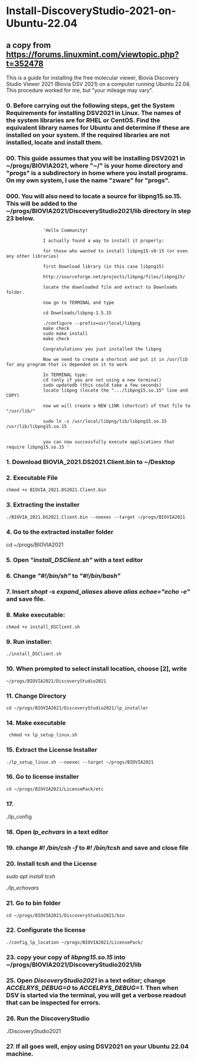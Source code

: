 # Install-DiscoveryStudio-2021-on-Ubuntu-22.04

## a copy from https://forums.linuxmint.com/viewtopic.php?t=352478

This is a guide for installing the free molecular viewer, Biovia Discovery Studio Viewer 2021 (Biovia DSV 2021) on a computer running Ubuntu 22.04. This procedure worked for me, but "your mileage may vary".

### 0. Before carrying out the following steps, get the System Requirements for installing DSV2021 in Linux. The names of the system libraries are for RHEL or CentOS. Find the equivalent library names for Ubuntu and determine if these are installed on your system. If the required libraries are not installed, locate and install them.

### 00. This guide assumes that you will be installing DSV2021 in ~/progs/BIOVIA2021, where "~/" is your home directory and "progs" is a subdirectory in home where you install programs. On my own system, I use the name "zware" for "progs".

### 000. You will also need to locate a source for libpng15.so.15. This will be added to the ~/progs/BIOVIA2021/DiscoveryStudio2021/lib directory in step 23 below.
                  
                  'Hello Community!
                  
                  I actually found a way to install it properly:
                  
                  for those who wanted to install libpng15-s0-15 (or even any other libraries)
                  
                  first Download library (in this case libpng15)
                  
                  http://sourceforge.net/projects/libpng/files/libpng15/
                  
                  locate the downloaded file and extract to Downloads folder.
                  
                  now go to TERMINAL and type
                  
                  cd Downloads/libpng-1.5.15
                  
                  ./configure --prefix=usr/local/libpng
                  make check
                  sudo make install
                  make check
                  
                  Congratulations you just installed the libpng
                  
                  Now we need to create a shortcut and put it in /usr/lib for any program that is depended on it to work
                  
                  In TERMINAL type:
                  cd (only if you are not using a new terminal)
                  sudo updatedb (this could take a few seconds)
                  locate libpng (locate the ".../libpng15.so.15" line and COPY)
                  
                  now we will create a NEW LINK (shortcut) of that file to "/usr/lib/"
                  
                  sudo ln -s /usr/local/libpng/lib/libpng15.so.15 /usr/lib/libpng15.so.15
                  
                  
                  you can now successfully execute applications that require libpng15.so.15 '



### 1. Download BIOVIA_2021.DS2021.Client.bin to ~/Desktop

### 2. Executable File

`chmod +x BIOVIA_2021.DS2021.Client.bin`

### 3. Extracting the installer

`./BIOVIA_2021.DS2021.Client.bin --noexec --target ~/progs/BIOVIA2021`

### 4. Go to the extracted installer folder

cd ~/progs/BIOVIA2021

### 5. Open _"install_DSClient.sh"_ with a text editor

### 6. Change _"#!/bin/sh"_ to _"#!/bin/bash"_

### 7. Insert _shopt -s expand_aliases_ above _alias echoe="echo -e"_ and save file.

### 8. Make executable:

`chmod +x install_DSClient.sh`

### 9. Run installer:

`./install_DSClient.sh`

### 10. When prompted to select install location, choose [2], write

`~/progs/BIOVIA2021/DiscoveryStudio2021`

### 11. Change Directory

`cd ~/progs/BIOVIA2021/DiscoveryStudio2021/lp_installer`


### 14.  Make executable
`
chmod +x lp_setup_linux.sh`

### 15. Extract the License Installer

`./lp_setup_linux.sh --noexec --target ~/progs/BIOVIA2021`

### 16. Go to license installer

`cd ~/progs/BIOVIA2021/LicensePack/etc`

### 17.

./lp_config

### 18. Open _lp_echvars_ in a text editor

### 19. change _#! /bin/csh -f_ to _#! /bin/tcsh_ and save and close file

### 20. Install tcsh and the License

_sudo apt install tcsh_

_./lp_echovars_

### 21. Go to bin folder

`cd ~/progs/BIOVIA2021/DiscoveryStudio2021/bin
`
### 22. Configurate the license

`./config_lp_location ~/progs/BIOVIA2021/LicensePack/`

### 23. copy your copy of _libpng15.so.15_ into ~/progs/BIOVIA2021/DiscoveryStudio2021/lib


### 25. Open _DiscoveryStudio2021_ in a text editor; change _ACCELRYS_DEBUG=0_ to _ACCELRYS_DEBUG=1_. Then when DSV is started via the terminal, you will get a verbose readout that can be inspected for errors.

### 26. Run the DiscoveryStudio

./DiscoveryStudio2021

### 27. If all goes well, enjoy using DSV2021 on your Ubuntu 22.04 machine.
